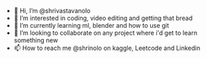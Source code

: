 - 👋 Hi, I’m @shrivastavanolo
- 👀 I’m interested in coding, video editing and getting that bread
- 🌱 I’m currently learning ml, blender and how to use git
- 💞️ I’m looking to collaborate on any project where i'd get to learn something new
- 📫 How to reach me @shrinolo on kaggle, Leetcode and Linkedin 

<!---
shrivastavanolo/shrivastavanolo is a ✨ special ✨ repository because its `README.md` (this file) appears on your GitHub profile.
You can click the Preview link to take a look at your changes.
--->
